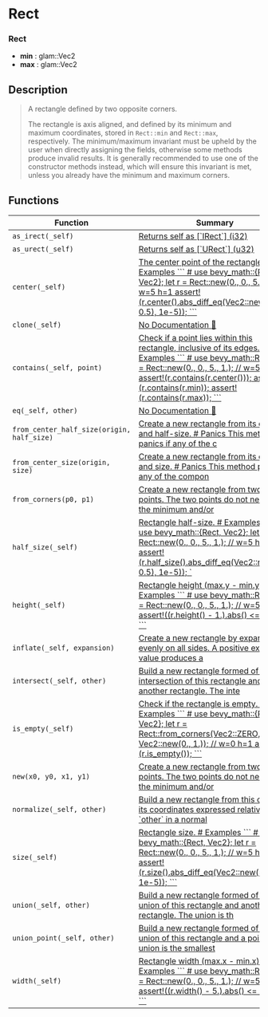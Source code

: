 # Rect

### Rect

- **min** : glam::Vec2
- **max** : glam::Vec2

## Description

>  A rectangle defined by two opposite corners.
> 
>  The rectangle is axis aligned, and defined by its minimum and maximum coordinates,
>  stored in `Rect::min` and `Rect::max`, respectively. The minimum/maximum invariant
>  must be upheld by the user when directly assigning the fields, otherwise some methods
>  produce invalid results. It is generally recommended to use one of the constructor
>  methods instead, which will ensure this invariant is met, unless you already have
>  the minimum and maximum corners.

## Functions

| Function | Summary |
| --- | --- |
| `as_irect(_self)` | [ Returns self as \[\`IRect\`\] \(i32\)](./rect/as_irect.md) |
| `as_urect(_self)` | [ Returns self as \[\`URect\`\] \(u32\)](./rect/as_urect.md) |
| `center(_self)` | [ The center point of the rectangle\.  \# Examples  \`\`\`  \# use bevy\_math::\{Rect, Vec2\};  let r = Rect::new\(0\., 0\., 5\., 1\.\); // w=5 h=1  assert\!\(r\.center\(\)\.abs\_diff\_eq\(Vec2::new\(2\.5, 0\.5\), 1e\-5\)\);  \`\`\`](./rect/center.md) |
| `clone(_self)` | [No Documentation 🚧](./rect/clone.md) |
| `contains(_self, point)` | [ Check if a point lies within this rectangle, inclusive of its edges\.  \# Examples  \`\`\`  \# use bevy\_math::Rect;  let r = Rect::new\(0\., 0\., 5\., 1\.\); // w=5 h=1  assert\!\(r\.contains\(r\.center\(\)\)\);  assert\!\(r\.contains\(r\.min\)\);  assert\!\(r\.contains\(r\.max\)\);  \`\`\`](./rect/contains.md) |
| `eq(_self, other)` | [No Documentation 🚧](./rect/eq.md) |
| `from_center_half_size(origin, half_size)` | [ Create a new rectangle from its center and half\-size\.  \# Panics  This method panics if any of the c](./rect/from_center_half_size.md) |
| `from_center_size(origin, size)` | [ Create a new rectangle from its center and size\.  \# Panics  This method panics if any of the compon](./rect/from_center_size.md) |
| `from_corners(p0, p1)` | [ Create a new rectangle from two corner points\.  The two points do not need to be the minimum and/or](./rect/from_corners.md) |
| `half_size(_self)` | [ Rectangle half\-size\.  \# Examples  \`\`\`  \# use bevy\_math::\{Rect, Vec2\};  let r = Rect::new\(0\., 0\., 5\., 1\.\); // w=5 h=1  assert\!\(r\.half\_size\(\)\.abs\_diff\_eq\(Vec2::new\(2\.5, 0\.5\), 1e\-5\)\);  \`](./rect/half_size.md) |
| `height(_self)` | [ Rectangle height \(max\.y \- min\.y\)\.  \# Examples  \`\`\`  \# use bevy\_math::Rect;  let r = Rect::new\(0\., 0\., 5\., 1\.\); // w=5 h=1  assert\!\(\(r\.height\(\) \- 1\.\)\.abs\(\) <= 1e\-5\);  \`\`\`](./rect/height.md) |
| `inflate(_self, expansion)` | [ Create a new rectangle by expanding it evenly on all sides\.  A positive expansion value produces a ](./rect/inflate.md) |
| `intersect(_self, other)` | [ Build a new rectangle formed of the intersection of this rectangle and another rectangle\.  The inte](./rect/intersect.md) |
| `is_empty(_self)` | [ Check if the rectangle is empty\.  \# Examples  \`\`\`  \# use bevy\_math::\{Rect, Vec2\};  let r = Rect::from\_corners\(Vec2::ZERO, Vec2::new\(0\., 1\.\)\); // w=0 h=1  assert\!\(r\.is\_empty\(\)\);  \`\`\`](./rect/is_empty.md) |
| `new(x0, y0, x1, y1)` | [ Create a new rectangle from two corner points\.  The two points do not need to be the minimum and/or](./rect/new.md) |
| `normalize(_self, other)` | [ Build a new rectangle from this one with its coordinates expressed  relative to \`other\` in a normal](./rect/normalize.md) |
| `size(_self)` | [ Rectangle size\.  \# Examples  \`\`\`  \# use bevy\_math::\{Rect, Vec2\};  let r = Rect::new\(0\., 0\., 5\., 1\.\); // w=5 h=1  assert\!\(r\.size\(\)\.abs\_diff\_eq\(Vec2::new\(5\., 1\.\), 1e\-5\)\);  \`\`\`](./rect/size.md) |
| `union(_self, other)` | [ Build a new rectangle formed of the union of this rectangle and another rectangle\.  The union is th](./rect/union.md) |
| `union_point(_self, other)` | [ Build a new rectangle formed of the union of this rectangle and a point\.  The union is the smallest](./rect/union_point.md) |
| `width(_self)` | [ Rectangle width \(max\.x \- min\.x\)\.  \# Examples  \`\`\`  \# use bevy\_math::Rect;  let r = Rect::new\(0\., 0\., 5\., 1\.\); // w=5 h=1  assert\!\(\(r\.width\(\) \- 5\.\)\.abs\(\) <= 1e\-5\);  \`\`\`](./rect/width.md) |